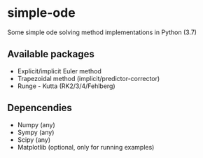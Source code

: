 # simple-ode
Some simple ode solving method implementations in Python (3.7)

## Available packages
- Explicit/implicit Euler method
- Trapezoidal method (implicit/predictor-corrector)
- Runge - Kutta (RK2/3/4/Fehlberg)

## Depencendies
- Numpy (any)
- Sympy (any)
- Scipy (any)
- Matplotlib (optional,  only for running examples)
